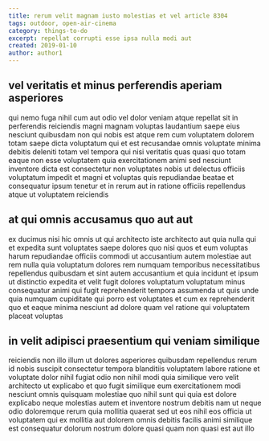 ```yaml
---
title: rerum velit magnam iusto molestias et vel article 8304
tags: outdoor, open-air-cinema
category: things-to-do
excerpt: repellat corrupti esse ipsa nulla modi aut
created: 2019-01-10
author: author1
---
```


## vel veritatis et minus perferendis aperiam asperiores

qui nemo fuga nihil cum aut odio vel dolor veniam atque repellat sit in perferendis reiciendis magni magnam voluptas laudantium saepe eius nesciunt quibusdam non qui nobis est atque rem cum voluptatem dolorem totam saepe dicta voluptatum qui et est recusandae omnis voluptate minima debitis deleniti totam vel tempora qui nisi veritatis quas quasi quo totam eaque non esse voluptatem quia exercitationem animi sed nesciunt inventore dicta est consectetur non voluptates nobis ut delectus officiis voluptatum impedit et magni et voluptas quis repudiandae beatae et consequatur ipsum tenetur et in rerum aut in ratione officiis repellendus atque ut voluptatem reiciendis

## at qui omnis accusamus quo aut aut

ex ducimus nisi hic omnis ut qui architecto iste architecto aut quia nulla qui et expedita sunt voluptates saepe dolores quo nisi quos et eum voluptas harum repudiandae officiis commodi ut accusantium autem molestiae aut rem nulla quia voluptatum dolores rem numquam temporibus necessitatibus repellendus quibusdam et sint autem accusantium et quia incidunt et ipsum ut distinctio expedita et velit fugit dolores voluptatum voluptatum minus consequatur animi qui fugit reprehenderit tempora assumenda ut quis unde quia numquam cupiditate qui porro est voluptates et cum ex reprehenderit quo et eaque minima nesciunt ad dolore quam vel ratione qui voluptatem placeat voluptas

## in velit adipisci praesentium qui veniam similique

reiciendis non illo illum ut dolores asperiores quibusdam repellendus rerum id nobis suscipit consectetur tempora blanditiis voluptatem labore ratione et voluptate dolor nihil fugiat odio non nihil modi quia similique vero velit architecto ut explicabo et quo fugit similique eum exercitationem modi nesciunt omnis quisquam molestiae quo nihil sunt qui quia est dolore explicabo neque molestias autem et inventore nostrum debitis nam ut neque odio doloremque rerum quia mollitia quaerat sed ut eos nihil eos officia ut voluptatem qui ex mollitia aut dolorem omnis debitis facilis animi similique est consequatur dolorum nostrum dolore quasi quam non quasi est aut illo

